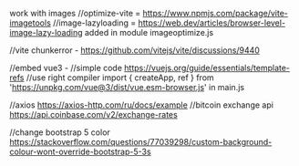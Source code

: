 


work with images
//optimize-vite = https://www.npmjs.com/package/vite-imagetools
//image-lazyloading = https://web.dev/articles/browser-level-image-lazy-loading
added in module imageoptimize.js

//vite chunkerror - https://github.com/vitejs/vite/discussions/9440

//embed vue3 - 
//simple code  https://vuejs.org/guide/essentials/template-refs
//use right compiler
  import { createApp, ref } from 'https://unpkg.com/vue@3/dist/vue.esm-browser.js' 
in main.js


//axios https://axios-http.com/ru/docs/example
//bitcoin exchange api https://api.coinbase.com/v2/exchange-rates

//change bootstrap 5 color https://stackoverflow.com/questions/77039298/custom-background-colour-wont-override-bootstrap-5-3s

